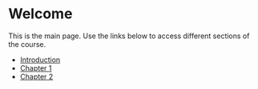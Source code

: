 # Welcome

This is the main page. Use the links below to access different sections of the course.

- [Introduction](introduction.md)
- [Chapter 1](chapter1.md)
- [Chapter 2](chapter2.md)
